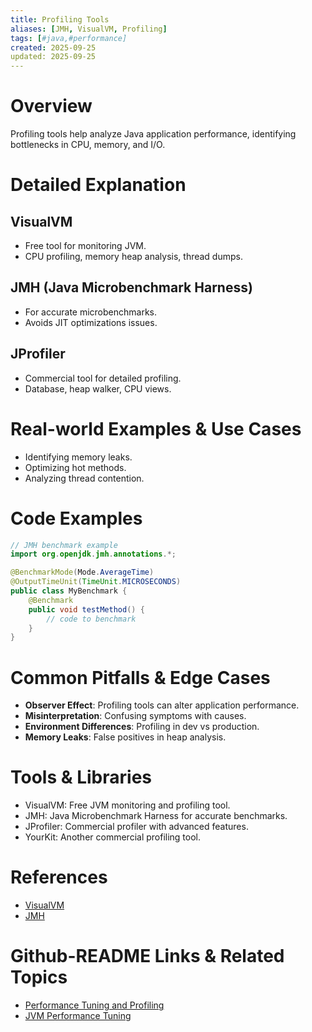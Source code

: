 ```yaml
---
title: Profiling Tools
aliases: [JMH, VisualVM, Profiling]
tags: [#java,#performance]
created: 2025-09-25
updated: 2025-09-25
---
```


# Overview

Profiling tools help analyze Java application performance, identifying bottlenecks in CPU, memory, and I/O.

# Detailed Explanation

## VisualVM

- Free tool for monitoring JVM.
- CPU profiling, memory heap analysis, thread dumps.

## JMH (Java Microbenchmark Harness)

- For accurate microbenchmarks.
- Avoids JIT optimizations issues.

## JProfiler

- Commercial tool for detailed profiling.
- Database, heap walker, CPU views.

# Real-world Examples & Use Cases

- Identifying memory leaks.
- Optimizing hot methods.
- Analyzing thread contention.

# Code Examples

```java
// JMH benchmark example
import org.openjdk.jmh.annotations.*;

@BenchmarkMode(Mode.AverageTime)
@OutputTimeUnit(TimeUnit.MICROSECONDS)
public class MyBenchmark {
    @Benchmark
    public void testMethod() {
        // code to benchmark
    }
}
```

# Common Pitfalls & Edge Cases

- **Observer Effect**: Profiling tools can alter application performance.
- **Misinterpretation**: Confusing symptoms with causes.
- **Environment Differences**: Profiling in dev vs production.
- **Memory Leaks**: False positives in heap analysis.

# Tools & Libraries

- VisualVM: Free JVM monitoring and profiling tool.
- JMH: Java Microbenchmark Harness for accurate benchmarks.
- JProfiler: Commercial profiler with advanced features.
- YourKit: Another commercial profiling tool.

# References

- [VisualVM](https://visualvm.github.io/)
- [JMH](https://openjdk.java.net/projects/code-tools/jmh/)

# Github-README Links & Related Topics

- [Performance Tuning and Profiling](java/performance-tuning-and-profiling/README.md)
- [JVM Performance Tuning](java/jvm-performance-tuning/README.md)
